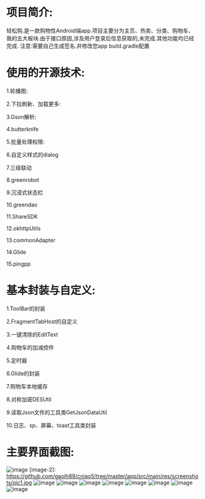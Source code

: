 项目简介:
====

轻松购.是一款购物性Android端app.项目主要分为主页、热卖、分类、购物车、我的五大板块.由于接口原因,涉及用户登录后信息获取的,未完成.其他功能均已经完成.
注意:需要自己生成签名.并修改您app build.gradle配置

使用的开源技术:
====

1.轮播图:

2.下拉刷新、加载更多:

3.Gson解析:

4.butterknife

5.批量处理权限:

6.自定义样式的dialog

7.三级联动

8.greenrobot

9.沉浸式状态栏

10.greendao

11.ShareSDK

12.okhttpUtils

13.commonAdapter

14.Glide

15.pingpp


基本封装与自定义:
====

1.ToolBar的封装

2.FragmentTabHost的自定义

3.一键清除的EditText

4.购物车的加减控件

5.定时器

6.Glide的封装

7.购物车本地缓存

8.对称加密DESUtil

9.读取Json文件的工具类GetJsonDataUtil

10.日志、sp、屏幕、toast工具类封装

主要界面截图:
====
![image](https://github.com/gaolh89/cniao5/tree/master/app/src/main/res/screenshots/pic1.jpg)
[image-2]: https://github.com/gaolh89/cniao5/tree/master/app/src/main/res/screenshots/pic1.jpg
![image](https://github.com/gaolh89/cniao5/tree/master/app/src/main/res/screenshots/pic2.jpg)
![image](https://github.com/gaolh89/cniao5/tree/master/app/src/main/res/screenshots/pic3.jpg)
![image](https://github.com/gaolh89/cniao5/tree/master/app/src/main/res/screenshots/pic4.jpg)
![image](https://github.com/gaolh89/cniao5/tree/master/app/src/main/res/screenshots/pic5.jpg)
![image](https://github.com/gaolh89/cniao5/tree/master/app/src/main/res/screenshots/pic6.jpg)
![image](https://github.com/gaolh89/cniao5/tree/master/app/src/main/res/screenshots/pic7.jpg)
![image](https://github.com/gaolh89/cniao5/tree/master/app/src/main/res/screenshots/pic8.jpg)
![image](https://github.com/gaolh89/cniao5/tree/master/app/src/main/res/screenshots/pic9.jpg)
